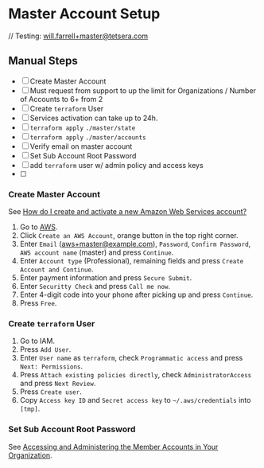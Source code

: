 # Master Account Setup

// Testing: will.farrell+master@tetsera.com
## Manual Steps
- [ ] Create Master Account
- [ ] Must request from support to up the limit for Organizations / Number of Accounts to 6+ from 2
- [ ] Create `terraform` User
- [ ] Services activation can take up to 24h.
- [ ] `terraform apply` `./master/state`
- [ ] `terraform apply` `./master/accounts`
- [ ] Verify email on master account
- [ ] Set Sub Account Root Password
- [ ] add `terraform` user w/ admin policy and access keys
- [ ] 

### Create Master Account
See [How do I create and activate a new Amazon Web Services account?](https://aws.amazon.com/premiumsupport/knowledge-center/create-and-activate-aws-account/)
1. Go to [AWS](https://aws.amazon.com/).
1. Click `Create an AWS Account`, orange button in the top right corner.
1. Enter `Email` (aws+master@example.com), `Password`, `Confirm Password`, `AWS account name` (master) and press `Continue`.
1. Enter `Account type` (Professional), remaining fields and press `Create Account and Continue`.
1. Enter payment information and press `Secure Submit`.
1. Enter `Securitty Check` and press `Call me now`.
1. Enter 4-digit code into your phone after picking up and press `Continue`.
1. Press `Free`.

### Create `terraform` User
1. Go to IAM.
1. Press `Add User`.
1. Enter `User name` as `terraform`, check `Programmatic access` and press `Next: Permissions`.
1. Press `Attach existing policies directly`, check `AdministratorAccess` and press `Next Review`.
1. Press `Create user`.
1. Copy `Access key ID` and `Secret access key` to `~/.aws/credentials` into `[tmp]`.


### Set Sub Account Root Password
See [Accessing and Administering the Member Accounts in Your Organization](https://docs.aws.amazon.com/organizations/latest/userguide/orgs_manage_accounts_access.html#orgs_manage_accounts_access-as-root).
